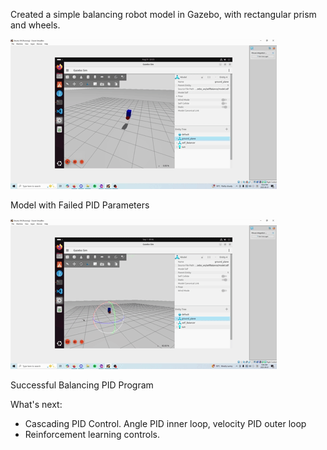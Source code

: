 Created a simple balancing robot model in Gazebo, with rectangular prism and wheels.

![Failed PID Parameters](./assets/img/gazebo3.gif)

Model with Failed PID Parameters

![Successful PID](./assets/img/gazebo4.gif)

Successful Balancing PID Program


What's next: 
- Cascading PID Control. Angle PID inner loop, velocity PID outer loop
- Reinforcement learning controls.